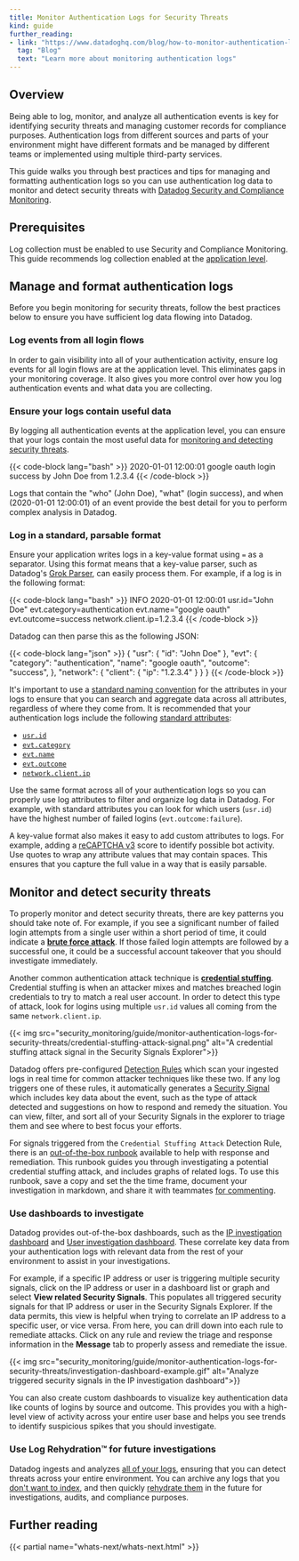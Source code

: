 ```yaml
---
title: Monitor Authentication Logs for Security Threats
kind: guide
further_reading:
- link: "https://www.datadoghq.com/blog/how-to-monitor-authentication-logs/"
  tag: "Blog"
  text: "Learn more about monitoring authentication logs"
---
```


## Overview

Being able to log, monitor, and analyze all authentication events is key for identifying security threats and managing customer records for compliance purposes. Authentication logs from different sources and parts of your environment might have different formats and be managed by different teams or implemented using multiple third-party services.

This guide walks you through best practices and tips for managing and formatting authentication logs so you can use authentication log data to monitor and detect security threats with [Datadog Security and Compliance Monitoring][1].

## Prerequisites

Log collection must be enabled to use Security and Compliance Monitoring. This guide recommends log collection enabled at the [application level][2].

## Manage and format authentication logs

Before you begin monitoring for security threats, follow the best practices below to ensure you have sufficient log data flowing into Datadog.

### Log events from all login flows

In order to gain visibility into all of your authentication activity, ensure log events for all login flows are at the application level. This eliminates gaps in your monitoring coverage. It also gives you more control over how you log authentication events and what data you are collecting.

### Ensure your logs contain useful data

By logging all authentication events at the application level, you can ensure that your logs contain the most useful data for [monitoring and detecting security threats](#monitor-and-detect-security-threats).

{{< code-block lang="bash" >}}
2020-01-01 12:00:01 google oauth login success by John Doe from 1.2.3.4
{{< /code-block >}}

Logs that contain the "who" (John Doe), "what" (login success), and when (2020-01-01 12:00:01) of an event provide the best detail for you to perform complex analysis in Datadog.

### Log in a standard, parsable format

Ensure your application writes logs in a key-value format using `=` as a separator. Using this format means that a key-value parser, such as Datadog's [Grok Parser][3], can easily process them. For example, if a log is in the following format:

{{< code-block lang="bash" >}}
INFO 2020-01-01 12:00:01 usr.id="John Doe" evt.category=authentication evt.name="google oauth" evt.outcome=success network.client.ip=1.2.3.4
{{< /code-block >}}

Datadog can then parse this as the following JSON:

{{< code-block lang="json" >}}
{
  "usr": {
    "id": "John Doe"
  },
  "evt": {
    "category": "authentication",
    "name": "google oauth",
    "outcome": "success",
  },
  "network": {
    "client": {
      "ip": "1.2.3.4"
    }
  }
}
{{< /code-block >}}

It's important to use a [standard naming convention][4] for the attributes in your logs to ensure that you can search and aggregate data across all attributes, regardless of where they come from. It is recommended that your authentication logs include the following [standard attributes][5]:

- [`usr.id`][6]
- [`evt.category`][7]
- [`evt.name`][7]
- [`evt.outcome`][7]
- [`network.client.ip`][8]

Use the same format across all of your authentication logs so you can properly use log attributes to filter and organize log data in Datadog. For example, with standard attributes you can look for which users (`usr.id`) have the highest number of failed logins (`evt.outcome:failure`).

A key-value format also makes it easy to add custom attributes to logs. For example, adding a [reCAPTCHA v3][9] score to identify possible bot activity. Use quotes to wrap any attribute values that may contain spaces. This ensures that you capture the full value in a way that is easily parsable.

## Monitor and detect security threats

To properly monitor and detect security threats, there are key patterns you should take note of. For example, if you see a significant number of failed login attempts from a single user within a short period of time, it could indicate a [**brute force attack**][10]. If those failed login attempts are followed by a successful one, it could be a successful account takeover that you should investigate immediately.

Another common authentication attack technique is [**credential stuffing**][11]. Credential stuffing is when an attacker mixes and matches breached login credentials to try to match a real user account. In order to detect this type of attack, look for logins using multiple `usr.id` values all coming from the same `network.client.ip`.

{{< img src="security_monitoring/guide/monitor-authentication-logs-for-security-threats/credential-stuffing-attack-signal.png" alt="A credential stuffing attack signal in the Security Signals Explorer">}}

Datadog offers pre-configured [Detection Rules][12] which scan your ingested logs in real time for common attacker techniques like these two. If any log triggers one of these rules, it automatically generates a [Security Signal][13] which includes key data about the event, such as the type of attack detected and suggestions on how to respond and remedy the situation. You can view, filter, and sort all of your Security Signals in the explorer to triage them and see where to best focus your efforts.

For signals triggered from the `Credential Stuffing Attack` Detection Rule, there is an [out-of-the-box runbook][14] available to help with response and remediation. This runbook guides you through investigating a potential credential stuffing attack, and includes graphs of related logs. To use this runbook, save a copy and set the the time frame, document your investigation in markdown, and share it with teammates [for commenting][15].

### Use dashboards to investigate

Datadog provides out-of-the-box dashboards, such as the [IP investigation dashboard][16] and [User investigation dashboard][17]. These correlate key data from your authentication logs with relevant data from the rest of your environment to assist in your investigations.

For example, if a specific IP address or user is triggering multiple security signals, click on the IP address or user in a dashboard list or graph and select **View related Security Signals**. This populates all triggered security signals for that IP address or user in the Security Signals Explorer. If the data permits, this view is helpful when trying to correlate an IP address to a specific user, or vice versa. From here, you can drill down into each rule to remediate attacks. Click on any rule and review the triage and response information in the **Message** tab to properly assess and remediate the issue.

{{< img src="security_monitoring/guide/monitor-authentication-logs-for-security-threats/investigation-dashboard-example.gif" alt="Analyze triggered security signals in the IP investigation dashboard">}}

You can also create custom dashboards to visualize key authentication data like counts of logins by source and outcome. This provides you with a high-level view of activity across your entire user base and helps you see trends to identify suspicious spikes that you should investigate.

### Use Log Rehydration&trade; for future investigations

Datadog ingests and analyzes [all of your logs][18], ensuring that you can detect threats across your entire environment. You can archive any logs that you [don't want to index][19], and then quickly [rehydrate them][20] in the future for investigations, audits, and compliance purposes.

## Further reading

{{< partial name="whats-next/whats-next.html" >}}

[1]: /security_monitoring/
[2]: /logs/log_collection/?tab=http#application-log-collection
[3]: /logs/processing/processors/?tab=ui#grok-parser
[4]: https://www.datadoghq.com/blog/logs-standard-attributes/
[5]: /logs/processing/attributes_naming_convention/
[6]: /logs/processing/attributes_naming_convention/#user-related-attributes
[7]: https://docs.datadoghq.com/logs/processing/attributes_naming_convention/#events
[8]: /logs/processing/attributes_naming_convention/#network
[9]: https://developers.google.com/recaptcha/docs/v3
[10]: https://app.datadoghq.com/security/configuration/rules?query=brute%20force%20attack&sort=rule
[11]: https://app.datadoghq.com/security/configuration/rules?query=credential%20stuffing%20attack&sort=rule
[12]: /security_monitoring/default_rules/
[13]: /security_monitoring/explorer
[14]: https://app.datadoghq.com/notebook/credentialstuffingrunbook
[15]: /notebooks/#commenting
[16]: https://app.datadoghq.com/screen/integration/security-monitoring-ip-investigation
[17]: https://app.datadoghq.com/screen/integration/security-monitoring-user-investigation
[18]: https://www.datadoghq.com/blog/logging-without-limits/
[19]: /logs/indexes/#exclusion-filters
[20]: https://www.datadoghq.com/blog/efficient-log-rehydration-with-datadog/
